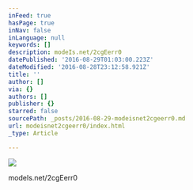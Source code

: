 ```yaml
---
inFeed: true
hasPage: true
inNav: false
inLanguage: null
keywords: []
description: modeIs.net/2cgEerr0
datePublished: '2016-08-29T01:03:00.223Z'
dateModified: '2016-08-28T23:12:58.921Z'
title: ''
author: []
via: {}
authors: []
publisher: {}
starred: false
sourcePath: _posts/2016-08-29-modeisnet2cgeerr0.md
url: modeisnet2cgeerr0/index.html
_type: Article

---
```

![](https://the-grid-user-content.s3-us-west-2.amazonaws.com/727ce9ce-b6ea-40b6-9df1-82ac7b208d6b.jpg)

modeIs.net/2cgEerr0